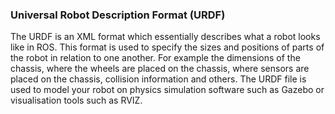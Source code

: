 ### Universal Robot Description Format (URDF)
The URDF is an XML format which essentially describes what a robot looks like in ROS. This format is used to specify the sizes and positions of parts of the robot in relation to one another. For example the dimensions of the chassis, where the wheels are placed on the chassis, where sensors are placed on the chassis, collision information and others. The URDF file is used to model your robot on physics simulation software such as Gazebo or visualisation tools such as RVIZ.
